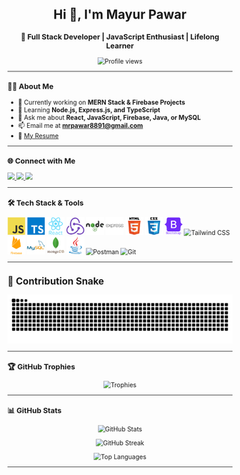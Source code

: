 <h1 align="center">Hi 👋, I'm Mayur Pawar</h1>
<h3 align="center">🚀 Full Stack Developer | JavaScript Enthusiast | Lifelong Learner</h3>

<p align="center">
  <img src="https://komarev.com/ghpvc/?username=mrpawargit&label=Profile%20views&color=0e75b6&style=flat" alt="Profile views" />
</p>

---

### 👨‍💻 About Me

- 🔭 Currently working on **MERN Stack & Firebase Projects**
- 🌱 Learning **Node.js, Express.js, and TypeScript**
- 💬 Ask me about **React, JavaScript, Firebase, Java, or MySQL**
- 📫 Email me at **mrpawar8891@gmail.com**
- 📄 [My Resume](https://drive.google.com/file/d/1FILdkucWiE_jEaAvmkt8NbaBU23FM5Et/view?usp=drive_link)

---

### 🌐 Connect with Me

<p>
  <a href="https://linkedin.com/in/mayur-pawar-325735349" target="_blank">
    <img src="https://img.shields.io/badge/LinkedIn-Mayur%20Pawar-blue?style=for-the-badge&logo=linkedin&logoColor=white" />
  </a>
  <a href="https://twitter.com/realmayurpawar" target="_blank">
    <img src="https://img.shields.io/badge/Twitter-@realmayurpawar-1DA1F2?style=for-the-badge&logo=twitter&logoColor=white" />
  </a>
  <a href="https://www.hackerrank.com/realmayurpawar" target="_blank">
    <img src="https://img.shields.io/badge/HackerRank-MrPawar-2EC866?style=for-the-badge&logo=hackerrank&logoColor=white" />
  </a>
</p>

---

### 🛠️ Tech Stack & Tools

<p align="left">
  <img src="https://raw.githubusercontent.com/devicons/devicon/master/icons/javascript/javascript-original.svg" alt="JavaScript" width="40" height="40"/>
  <img src="https://raw.githubusercontent.com/devicons/devicon/master/icons/typescript/typescript-original.svg" alt="TypeScript" width="40" height="40"/>
  <img src="https://raw.githubusercontent.com/devicons/devicon/master/icons/react/react-original-wordmark.svg" alt="React" width="40" height="40"/>
  <img src="https://raw.githubusercontent.com/devicons/devicon/master/icons/redux/redux-original.svg" alt="Redux" width="40" height="40"/>
  <img src="https://raw.githubusercontent.com/devicons/devicon/master/icons/nodejs/nodejs-original-wordmark.svg" alt="Node.js" width="40" height="40"/>
  <img src="https://raw.githubusercontent.com/devicons/devicon/master/icons/express/express-original-wordmark.svg" alt="Express.js" width="40" height="40"/>
  <img src="https://raw.githubusercontent.com/devicons/devicon/master/icons/html5/html5-original-wordmark.svg" alt="HTML5" width="40" height="40"/>
  <img src="https://raw.githubusercontent.com/devicons/devicon/master/icons/css3/css3-original-wordmark.svg" alt="CSS3" width="40" height="40"/>
  <img src="https://raw.githubusercontent.com/devicons/devicon/master/icons/bootstrap/bootstrap-plain-wordmark.svg" alt="Bootstrap" width="40" height="40"/>
  <img src="https://www.vectorlogo.zone/logos/tailwindcss/tailwindcss-icon.svg" alt="Tailwind CSS" width="40" height="40"/>
  <img src="https://raw.githubusercontent.com/devicons/devicon/master/icons/firebase/firebase-plain-wordmark.svg" alt="Firebase" width="40" height="40"/>
  <img src="https://raw.githubusercontent.com/devicons/devicon/master/icons/mysql/mysql-original-wordmark.svg" alt="MySQL" width="40" height="40"/>
  <img src="https://raw.githubusercontent.com/devicons/devicon/master/icons/mongodb/mongodb-original-wordmark.svg" alt="MongoDB" width="40" height="40"/>
  <img src="https://raw.githubusercontent.com/devicons/devicon/master/icons/java/java-original.svg" alt="Java" width="40" height="40"/>
  <img src="https://www.vectorlogo.zone/logos/getpostman/getpostman-icon.svg" alt="Postman" width="40" height="40"/>
  <img src="https://www.vectorlogo.zone/logos/git-scm/git-scm-icon.svg" alt="Git" width="40" height="40"/>
</p>

---

## 🐍 Contribution Snake

<picture>
  <source media="(prefers-color-scheme: dark)" srcset="https://raw.githubusercontent.com/mrpawarGit/mrpawarGit/output/github-contribution-grid-snake-dark.svg" />
  <source media="(prefers-color-scheme: light)" srcset="https://raw.githubusercontent.com/mrpawarGit/mrpawarGit/output/github-contribution-grid-snake.svg" />
  <img alt="github contribution grid snake animation" src="https://raw.githubusercontent.com/mrpawarGit/mrpawarGit/output/github-contribution-grid-snake.svg" />
</picture>

---

### 🏆 GitHub Trophies

<p align="center">
  <img src="https://github-profile-trophy.vercel.app/?username=mrpawargit&theme=algolia&row=1&column=6" alt="Trophies" />
</p>

---

### 📊 GitHub Stats

<p align="center">
  <img src="https://github-readme-stats.vercel.app/api?username=mrpawargit&show_icons=true&theme=radical" alt="GitHub Stats" />
</p>
<p align="center">
  <img src="https://github-readme-streak-stats.herokuapp.com/?user=mrpawargit&theme=radical" alt="GitHub Streak" />
</p>
<p align="center">
  <img src="https://github-readme-stats.vercel.app/api/top-langs/?username=mrpawargit&layout=compact&theme=radical" alt="Top Languages" />
</p>

---



